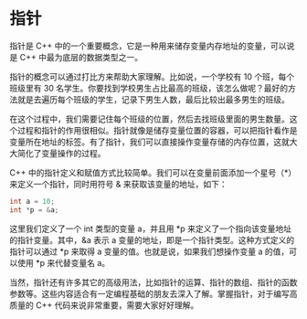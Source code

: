 # 指针
指针是 C++ 中的一个重要概念，它是一种用来储存变量内存地址的变量，可以说是 C++ 中最为底层的数据类型之一。

指针的概念可以通过打比方来帮助大家理解。比如说，一个学校有 10 个班，每个班级里有 30 名学生。你要找到学校男生占比最高的班级，该怎么做呢？最好的方法就是去遍历每个班级的学生，记录下男生人数，最后比较出最多男生的班级。

在这个过程中，我们需要记住每个班级的位置，然后去找班级里面的男生数量。这个过程和指针的作用很相似。指针就像是储存变量位置的容器，可以把指针看作是变量所在地址的标签。有了指针，我们可以直接操作变量存储的内存位置，这就大大简化了变量操作的过程。

C++ 中的指针定义和赋值方式比较简单。我们可以在变量前面添加一个星号（*）来定义一个指针，同时用符号 & 来获取该变量的地址，如下：

```cpp
int a = 10;
int *p = &a;
```
这里我们定义了一个 int 类型的变量 a，并且用 *p 来定义了一个指向该变量地址的指针变量。其中，&a 表示 a 变量的地址，即是一个指针类型。这种方式定义的指针可以通过 *p 来取得 a 变量的值。也就是说，如果我们想操作变量 a 的值，可以使用 *p 来代替变量名 a。

当然，指针还有许多其它的高级用法，比如指针的运算、指针的数组、指针的函数参数等。这些内容适合有一定编程基础的朋友去深入了解。掌握指针，对于编写高质量的 C++ 代码来说非常重要，需要大家好好理解。